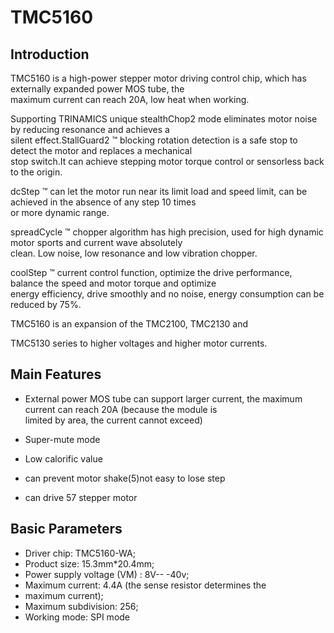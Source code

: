 # TMC5160

## **Introduction**

<p>TMC5160 is a high-power stepper motor driving control chip, which has externally expanded power MOS tube, the <br>maximum current can reach 20A, low heat when working.</p>

<p>Supporting TRINAMICS unique stealthChop2 mode eliminates motor noise by reducing resonance and achieves a<br> silent effect.StallGuard2 ™ blocking rotation detection is a safe stop to detect the motor and replaces a mechanical<br> stop switch.It can achieve stepping motor torque control or sensorless back to the origin.</p>

<p>dcStep ™ can let the motor run near its limit load and speed limit, can be achieved in the absence of any step 10 times<br> or more dynamic range.</p>

<p>spreadCycle ™ chopper algorithm has high precision, used for high dynamic motor sports and current wave absolutely<br> clean. Low noise, low resonance and low vibration chopper.</p>

<p>coolStep ™ current control function, optimize the drive performance, balance the speed and motor torque and optimize<br> energy efficiency, drive smoothly and no noise, energy consumption can be reduced by 75%.</p>

<p>TMC5160 is an expansion of the TMC2100, TMC2130 and </p>

<p>TMC5130 series to higher voltages and higher motor currents.</p>

## **Main Features**

- <p>External power MOS tube can support larger current, the maximum current can reach 20A (because the module is<br> limited by area, the current cannot exceed)</p>

- Super-mute mode

- Low calorific value

- can prevent motor shake(5)not easy to lose step

- can drive 57 stepper motor

## **Basic Parameters**

- Driver chip: TMC5160-WA;
- Product size: 15.3mm*20.4mm; 
- Power supply voltage (VM) : 8V-- -40v;
- Maximum current: 4.4A (the sense resistor determines the 
- maximum current); 
- Maximum subdivision: 256;
- Working mode: SPI mode
